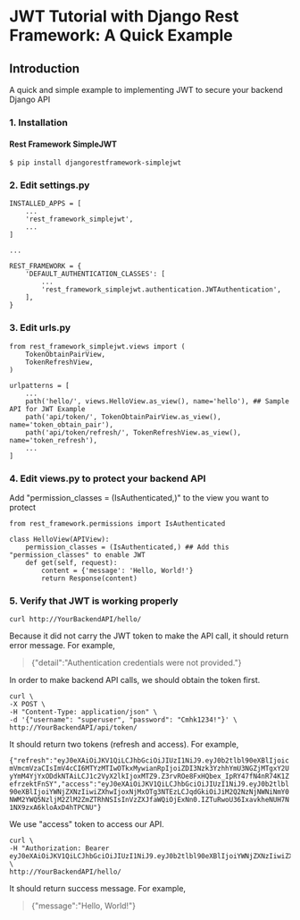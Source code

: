 # JWT Tutorial with Django Rest Framework: A Quick Example

## Introduction
A quick and simple example to implementing JWT to secure your backend Django API

### 1. Installation
#### Rest Framework SimpleJWT
`$ pip install djangorestframework-simplejwt`

### 2. Edit settings.py
    INSTALLED_APPS = [
        ...
        'rest_framework_simplejwt',
        ...
    ]

    ...

    REST_FRAMEWORK = {
        'DEFAULT_AUTHENTICATION_CLASSES': [
            ...
            'rest_framework_simplejwt.authentication.JWTAuthentication',
        ],
    }

### 3. Edit urls.py
    from rest_framework_simplejwt.views import (
        TokenObtainPairView,
        TokenRefreshView,
    )

    urlpatterns = [
        ...
        path('hello/', views.HelloView.as_view(), name='hello'), ## Sample API for JWT Example
        path('api/token/', TokenObtainPairView.as_view(), name='token_obtain_pair'),
        path('api/token/refresh/', TokenRefreshView.as_view(), name='token_refresh'),
        ...
    ]

### 4. Edit views.py to protect your backend API

Add "permission_classes = (IsAuthenticated,)" to the view you want to protect

    from rest_framework.permissions import IsAuthenticated

    class HelloView(APIView):
        permission_classes = (IsAuthenticated,) ## Add this "permission_classes" to enable JWT
        def get(self, request):
            content = {'message': 'Hello, World!'}
            return Response(content)

### 5. Verify that JWT is working properly
    curl http://YourBackendAPI/hello/

Because it did not carry the JWT token to make the API call, it should return error message. For example,

> {"detail":"Authentication credentials were not provided."}

In order to make backend API calls, we should obtain the token first.

    curl \
    -X POST \
    -H "Content-Type: application/json" \
    -d '{"username": "superuser", "password": "Cmhk1234!"}' \
    http://YourBackendAPI/api/token/

It should return two tokens (refresh and access). For example,

```{"refresh":"eyJ0eXAiOiJKV1QiLCJhbGciOiJIUzI1NiJ9.eyJ0b2tlbl90eXBlIjoicmVmcmVzaCIsImV4cCI6MTYzMTIwOTkxMywianRpIjoiZDI3Nzk3YzhhYmU3NGZjMTgxY2UyYmM4YjYxODdkNTAiLCJ1c2VyX2lkIjoxMTZ9.Z3rvROe8FxHQbex_IpRY47fN4nR74K1ZefrzektFnSY","access":"eyJ0eXAiOiJKV1QiLCJhbGciOiJIUzI1NiJ9.eyJ0b2tlbl90eXBlIjoiYWNjZXNzIiwiZXhwIjoxNjMxOTg3NTEzLCJqdGkiOiJiM2Q2NzNjNWNiNmY0NWM2YWQ5NzljM2ZlM2ZmZTRhNSIsInVzZXJfaWQiOjExNn0.IZTuRwoU36IxavkheNUH7N1NX9zxA6kloAxD4hTPCNU"}```

We use "access" token to access our API.

    curl \
    -H "Authorization: Bearer eyJ0eXAiOiJKV1QiLCJhbGciOiJIUzI1NiJ9.eyJ0b2tlbl90eXBlIjoiYWNjZXNzIiwiZXhwIjoxNjMxOTg3NTEzLCJqdGkiOiJiM2Q2NzNjNWNiNmY0NWM2YWQ5NzljM2ZlM2ZmZTRhNSIsInVzZXJfaWQiOjExNn0.IZTuRwoU36IxavkheNUH7N1NX9zxA6kloAxD4hTPCNU" \
    http://YourBackendAPI/hello/

It should return success message. For example,

> {"message":"Hello, World!"}
